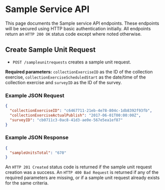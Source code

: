 # Sample Service API
This page documents the Sample service API endpoints. These endpoints will be secured using HTTP basic authentication initially. All endpoints return an `HTTP 200 OK` status code except where noted otherwise.

## Create Sample Unit Request
* `POST /sampleunitrequests` creates a sample unit request.

**Required parameters:** `collectionExerciseID` as the ID of the collection exercise, `collectionExerciseScheduledStart` as the date/time of the collection exercise and `surveyID` as the ID of the survey.

### Example JSON Request
```json
{
  "collectionExerciseID": "c6467711-21eb-4e78-804c-1db8392f93fb",
  "collectionExerciseActualPublish": "2017-06-01T00:00:00Z",
  "surveyID": "cb0711c3-0ac8-41d3-ae0e-567e5ea1ef87"
}
```

### Example JSON Response
```json
{
  "sampleUnitsTotal": "670"
}
```

An `HTTP 201 Created` status code is returned if the sample unit request creation was a success. An `HTTP 400 Bad Request` is returned if any of the required parameters are missing, or if a sample unit request already exists for the same criteria.

